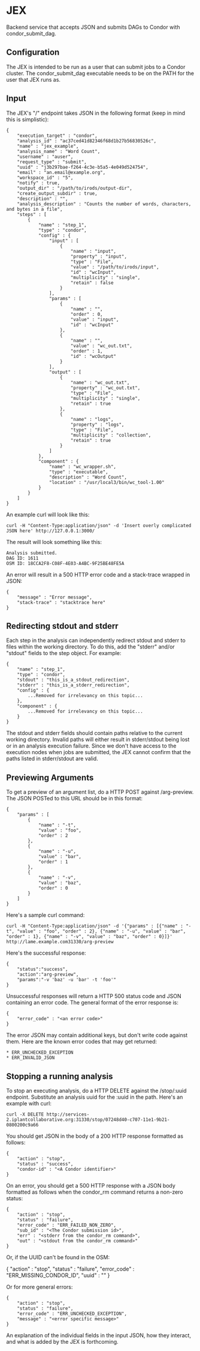 JEX
===
Backend service that accepts JSON and submits DAGs to Condor with condor_submit_dag.


Configuration
-------------
The JEX is intended to be run as a user that can submit jobs to a Condor cluster. The condor_submit_dag executable needs to be on the PATH for the user that JEX runs as.


Input
-----
The JEX's "/" endpoint takes JSON in the following format (keep in mind this is simplistic):

    {
        "execution_target" : "condor",
        "analysis_id" : "ac37ced41d82346f68d1b27b56830526c",
        "name" : "jex_example",
        "analysis_name" : "Word Count",
        "username" : "auser",
        "request_type" : "submit",
        "uuid" : "j3b297bae-f264-4c3e-b5a5-4e049d524754",
        "email" : "an.email@example.org",
        "workspace_id" : "5",
        "notify" : true,
        "output_dir" : "/path/to/irods/output-dir",
        "create_output_subdir" : true,
        "description" : "",
        "analysis_description" : "Counts the number of words, characters, and bytes in a file",
        "steps" : [
            {
                "name" : "step_1",
                "type" : "condor",
                "config" : {
                    "input" : [
                        {
                            "name" : "input",
                            "property" : "input",
                            "type" : "File",
                            "value" : "/path/to/irods/input",
                            "id" : "wcInput",
                            "multiplicity" : "single",
                            "retain" : false
                        }
                    ],
                    "params" : [
                        {
                            "name" : "",
                            "order" : 0,
                            "value" : "input",
                            "id" : "wcInput"
                        },
                        {
                            "name" : "",
                            "value" : "wc_out.txt",
                            "order" : 1,
                            "id" : "wcOutput"
                        }
                    ],
                    "output" : [
                        {
                            "name" : "wc_out.txt",
                            "property" : "wc_out.txt",
                            "type" : "File",
                            "multiplicity" : "single",
                            "retain" : true
                        },
                        {
                            "name" : "logs",
                            "property" : "logs",
                            "type" : "File",
                            "multiplicity" : "collection",
                            "retain" : true
                        }
                    ]
                },
                "component" : {
                    "name" : "wc_wrapper.sh",
                    "type" : "executable",
                    "description" : "Word Count",
                    "location" : "/usr/local3/bin/wc_tool-1.00"
                }
            }
        ]
    }
    
An example curl will look like this:

    curl -H "Content-Type:application/json" -d 'Insert overly complicated JSON here' http://127.0.0.1:3000/

The result will look something like this:

    Analysis submitted.
    DAG ID: 1611
    OSM ID: 18CCA2F8-C08F-4E03-A4BC-9F25BE48FE5A

An error will result in a 500 HTTP error code and a stack-trace wrapped in JSON:

    {
        "message" : "Error message",
        "stack-trace" : "stacktrace here"
    }

Redirecting stdout and stderr
-----------------------------

Each step in the analysis can independently redirect stdout and stderr to files within the working directory. To do this, add the "stderr" and/or "stdout" fields to the step object. For example:

    {
        "name" : "step_1",
        "type" : "condor",
        "stdout" : "this_is_a_stdout_redirection",
        "stderr" : "this_is_a_stderr_redirection",
        "config" : {
            ...Removed for irrelevancy on this topic...
        },
        "component" : {
            ...Removed for irrelevancy on this topic...
        }
    }

The stdout and stderr fields should contain paths relative to the current working directory. Invalid paths will either result in stderr/stdout being lost or in an analysis execution failure. Since we don't have access to the execution nodes when jobs are submitted, the JEX cannot confirm that the paths listed in stderr/stdout are valid.

Previewing Arguments
--------------------

To get a preview of an argument list, do a HTTP POST against /arg-preview. The JSON POSTed to this URL should be in this format:

    {
        "params" : [
            {
                "name" : "-t", 
                "value" : "foo", 
                "order" : 2
            }, 
            {
                "name" : "-u", 
                "value" : "bar", 
                "order" : 1
            }, 
            {
                "name" : "-v", 
                "value" : "baz", 
                "order" : 0
            }
        ]
    }

Here's a sample curl command:

    curl -H "Content-Type:application/json" -d '{"params" : [{"name" : "-t", "value" : "foo", "order" : 2}, {"name" : "-u", "value" : "bar", "order" : 1}, {"name" : "-v", "value" : "baz", "order" : 0}]}' http://lame.example.com31330/arg-preview

Here's the successful response:

    {
        "status":"success",
        "action":"arg-preview",
        "params":"-v 'baz' -u 'bar' -t 'foo'"
    }

Unsuccessful responses will return a HTTP 500 status code and JSON containing an error code. The general format of the error response is:

    {
        "error_code" : "<an error code>"
    }

The error JSON may contain additional keys, but don't write code against them. Here are the known error codes that may get returned:

    * ERR_UNCHECKED_EXCEPTION
    * ERR_INVALID_JSON

Stopping a running analysis
---------------------------

To stop an executing analysis, do a HTTP DELETE against the /stop/:uuid endpoint. Substitute an analysis uuid for the :uuid in the path. Here's an example with curl: 

    curl -X DELETE http://services-2.iplantcollaborative.org:31330/stop/07248d40-c707-11e1-9b21-0800200c9a66 

You should get JSON in the body of a 200 HTTP response formatted as follows: 

    { 
        "action" : "stop", 
        "status" : "success", 
        "condor-id" : "<A Condor identifier>" 
    } 

On an error, you should get a 500 HTTP response with a JSON body formatted as follows when the condor_rm command returns a non-zero status: 

    { 
        "action" : "stop", 
        "status" : "failure", 
        "error_code" : "ERR_FAILED_NON_ZERO", 
        "sub_id" : "<The Condor submission id>", 
        "err" : "<stderr from the condor_rm command>", 
        "out" : "<stdout from the condor_rm command>" 
    } 

Or, if the UUID can't be found in the OSM: 

   { 
       "action" : "stop", 
       "status" : "failure", 
       "error_code" : "ERR_MISSING_CONDOR_ID", 
       "uuid" : "<the uuid passed in>" 
   } 

Or for more general errors: 

    { 
        "action" : "stop", 
        "status" : "failure", 
        "error_code" : "ERR_UNCHECKED_EXCEPTION", 
        "message" : "<error specific message>" 
    }
    
An explanation of the individual fields in the input JSON, how they interact, and what is added by the JEX is forthcoming.
